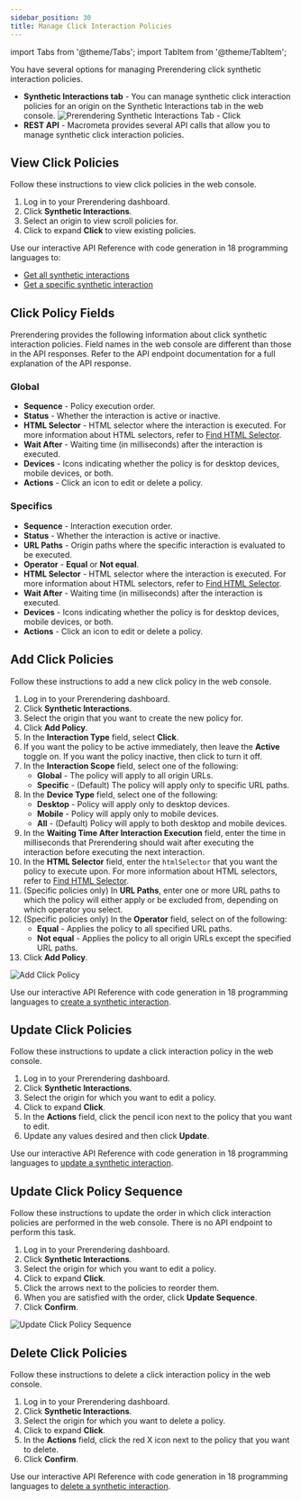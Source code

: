 ```yaml
---
sidebar_position: 30
title: Manage Click Interaction Policies
---
```

import Tabs from '@theme/Tabs';
import TabItem from '@theme/TabItem';

You have several options for managing Prerendering click synthetic interaction policies.

- **Synthetic Interactions tab** - You can manage synthetic click interaction policies for an origin on the Synthetic Interactions tab in the web console.
  ![Prerendering Synthetic Interactions Tab - Click](/img/prerendering/synthetic-interactions-click.png)
- **REST API** - Macrometa provides several API calls that allow you to manage synthetic click interaction policies.

## View Click Policies

<Tabs groupId="operating-systems">
<TabItem value="console" label="Web Console">

Follow these instructions to view click policies in the web console.

1. Log in to your Prerendering dashboard.
2. Click **Synthetic Interactions**.
3. Select an origin to view scroll policies for.
4. Click to expand **Click** to view existing policies.

</TabItem>
<TabItem value="api" label="REST API">

Use our interactive API Reference with code generation in 18 programming languages to:

- [Get all synthetic interactions](https://www.macrometa.com/docs/apiPrerendering#/paths/api-prerender-v1-origins-origin--interactions/get)
- [Get a specific synthetic interaction](https://www.macrometa.com/docs/apiPrerendering#/paths/api-prerender-v1-origins-origin--interactions--type/get)

</TabItem>
</Tabs>

## Click Policy Fields

Prerendering provides the following information about click synthetic interaction policies. Field names in the web console are different than those in the API responses. Refer to the API endpoint documentation for a full explanation of the API response.

### Global

- **Sequence** - Policy execution order.
- **Status** - Whether the interaction is active or inactive.
- **HTML Selector** - HTML selector where the interaction is executed. For more information about HTML selectors, refer to [Find HTML Selector](find-htmlselector.md).
- **Wait After** - Waiting time (in milliseconds) after the interaction is executed.
- **Devices** - Icons indicating whether the policy is for desktop devices, mobile devices, or both.
- **Actions** - Click an icon to edit or delete a policy.

### Specifics

- **Sequence** - Interaction execution order.
- **Status** - Whether the interaction is active or inactive.
- **URL Paths** - Origin paths where the specific interaction is evaluated to be executed.
- **Operator** - **Equal** or **Not equal**.
- **HTML Selector** - HTML selector where the interaction is executed. For more information about HTML selectors, refer to [Find HTML Selector](find-htmlselector.md).
- **Wait After** - Waiting time (in milliseconds) after the interaction is executed.
- **Devices** - Icons indicating whether the policy is for desktop devices, mobile devices, or both.
- **Actions** - Click an icon to edit or delete a policy.

## Add Click Policies

<Tabs groupId="operating-systems3">
<TabItem value="console" label="Web Console">

Follow these instructions to add a new click policy in the web console.

1. Log in to your Prerendering dashboard.
2. Click **Synthetic Interactions**.
3. Select the origin that you want to create the new policy for.
4. Click **Add Policy**.
5. In the **Interaction Type** field, select **Click**.
6. If you want the policy to be active immediately, then leave the **Active** toggle on. If you want the policy inactive, then click to turn it off.
7. In the **Interaction Scope** field, select one of the following:
   - **Global** - The policy will apply to all origin URLs.
   - **Specific** - (Default) The policy will apply only to specific URL paths.
8. In the **Device Type** field, select one of the following:
   - **Desktop** - Policy will apply only to desktop devices.
   - **Mobile** - Policy will apply only to mobile devices.
   - **All** - (Default) Policy will apply to both desktop and mobile devices.
9. In the **Waiting Time After Interaction Execution** field, enter the time in milliseconds that Prerendering should wait after executing the interaction before executing the next interaction.
10. In the **HTML Selector** field, enter the `htmlSelector` that you want the policy to execute upon.  For more information about HTML selectors, refer to [Find HTML Selector](find-htmlselector.md).
11. (Specific policies only) In **URL Paths**, enter one or more URL paths to which the policy will either apply or be excluded from, depending on which operator you select.
12. (Specific policies only) In the **Operator** field, select on of the following:
    - **Equal** - Applies the policy to all specified URL paths.
    - **Not equal** - Applies the policy to all origin URLs except the specified URL paths.
13. Click **Add Policy**.

![Add Click Policy](/img/prerendering/add-click-policy.png)

</TabItem>
<TabItem value="api" label="REST API">

Use our interactive API Reference with code generation in 18 programming languages to [create a synthetic interaction](https://www.macrometa.com/docs/apiPrerendering#/paths/api-prerender-v1-origins-origin--interactions--type/post).

</TabItem>
</Tabs>

## Update Click Policies

<Tabs groupId="operating-systems4">
<TabItem value="console" label="Web Console">

Follow these instructions to update a click interaction policy in the web console.

1. Log in to your Prerendering dashboard.
2. Click **Synthetic Interactions**.
3. Select the origin for which you want to edit a policy.
4. Click to expand **Click**.
5. In the **Actions** field, click the pencil icon next to the policy that you want to edit.
6. Update any values desired and then click **Update**.

</TabItem>
<TabItem value="api" label="REST API">

Use our interactive API Reference with code generation in 18 programming languages to [update a synthetic interaction](https://www.macrometa.com/docs/apiPrerendering#/paths/api-prerender-v1-origins-origin--interactions--type/patch).

</TabItem>
</Tabs>

## Update Click Policy Sequence

Follow these instructions to update the order in which click interaction policies are performed in the web console. There is no API endpoint to perform this task.

1. Log in to your Prerendering dashboard.
2. Click **Synthetic Interactions**.
3. Select the origin for which you want to edit a policy.
4. Click to expand **Click**.
5. Click the arrows next to the policies to reorder them.
6. When you are satisfied with the order, click **Update Sequence**.
7. Click **Confirm**.

![Update Click Policy Sequence](/img/prerendering/update-click-policy-sequence.png)

## Delete Click Policies

<Tabs groupId="operating-systems5">
<TabItem value="console" label="Web Console">

Follow these instructions to delete a click interaction policy in the web console.

1. Log in to your Prerendering dashboard.
2. Click **Synthetic Interactions**.
3. Select the origin for which you want to delete a policy.
4. Click to expand **Click**.
5. In the **Actions** field, click the red X icon next to the policy that you want to delete.
6. Click **Confirm**.

</TabItem>
<TabItem value="api" label="REST API">

Use our interactive API Reference with code generation in 18 programming languages to [delete a synthetic interaction](https://www.macrometa.com/docs/apiPrerendering#/paths/api-prerender-v1-origins-origin--interactions--type/delete).

</TabItem>
</Tabs>
